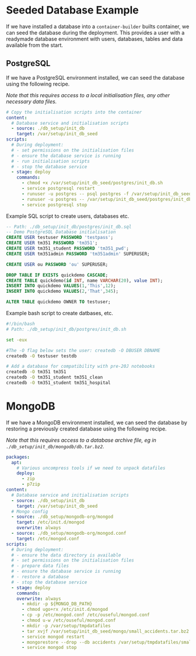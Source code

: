 # Seeded Database Example

If we have installed a database into a `container-builder` builts container, we can seed the database during the deployment. This provides a user with a readymade database environment with  users, databases, tables and data available from the start.

## PostgreSQL

If we have a PostgreSQL environment installed, we can seed the database using the following recipe.

*Note that this requires access to a local initialisation files, any other necessary data files.*

```yaml
# Copy the initialisation scripts into the container
content:
  # Database service and initialisation scripts
  - source: ./db_setup/init_db
    target: /var/setup/init_db_seed
scripts:
  # During deployment:
  # - set permissions on the initialisation files
  # - ensure the database service is running
  # - run initialisation scripts
  # - stop the database service
  - stage: deploy
    commands:
      - chmod +x /var/setup/init_db_seed/postgres/init_db.sh
      - service postgresql restart
      - runuser -u postgres -- psql postgres -f /var/setup/init_db_seed/postgres/init_db.sql
      - runuser -u postgres -- /var/setup/init_db_seed/postgres/init_db.sh
      - service postgresql stop
```

Example SQL script to create users, databases etc.

```sql
-- Path: ./db_setup/init_db/postgres/init_db.sql
-- Demo PostgreSQL Database initialisation
CREATE USER testuser PASSWORD 'testpass';
CREATE USER tm351 PASSWORD 'tm351';
CREATE USER tm351_student PASSWORD 'tm351_pwd';
CREATE USER tm351admin PASSWORD 'tm351admin' SUPERUSER;

CREATE USER ou PASSWORD 'ou' SUPERUSER;

DROP TABLE IF EXISTS quickdemo CASCADE;
CREATE TABLE quickdemo(id INT, name VARCHAR(20), value INT);
INSERT INTO quickdemo VALUES(1,'This',12);
INSERT INTO quickdemo VALUES(2,'That',345);

ALTER TABLE quickdemo OWNER TO testuser;
```

Example bash script to create datbases, etc.

```bash
#!/bin/bash
# Path: ./db_setup/init_db/postgres/init_db.sh

set -eux

#The -O flag below sets the user: createdb -O DBUSER DBNAME
createdb -O testuser testdb

# Add a database for compatibility with pre-20J notebooks
createdb -O tm351 tm351
createdb -O tm351_student tm351_clean
createdb -O tm351_student tm351_hospital

```

# MongoDB

If we have a MongoDB environment installed, we can seed the database by restoring a previously created database using the following recipe.

*Note that this requires access to a database archive file, eg in `./db_setup/init_db/mongodb/db.tar.bz2`.*

```yaml
packages:
  apt:
    # Various uncompress tools if we need to unpack datafiles
    deploy:
      - zip
      - p7zip
content:
  # Database service and initialisation scripts
  - source: ./db_setup/init_db
    target: /var/setup/init_db_seed
  # Mongo config
  - source: ./db_setup/mongodb-org/mongod
    target: /etc/init.d/mongod
    overwrite: always
  - source: ./db_setup/mongodb-org/mongod.conf
    target: /etc/mongod.conf
scripts:
  # During deployment:
  # - ensure the data directory is available
  # - set permissions on the initialisation files
  # - prepare data files
  # - ensure the database service is running
  # - restore a database
  # - stop the database service
  - stage: deploy
    commands:
    overwrite: always
      - mkdir -p ${MONGO_DB_PATH}
      - chmod ugo+rx /etc/init.d/mongod
      - cp -p /etc/mongod.conf /etc/ouseful/mongod.conf
      - chmod u-w /etc/ouseful/mongod.conf
      - mkdir -p /var/setup/tmpdatafiles
      - tar xvjf /var/setup/init_db_seed/mongo/small_accidents.tar.bz2 -C /var/setup/tmpdatafiles
      - service mongod restart
      - mongorestore --drop --db accidents /var/setup/tmpdatafiles/small_accidents
      - service mongod stop
 
```
